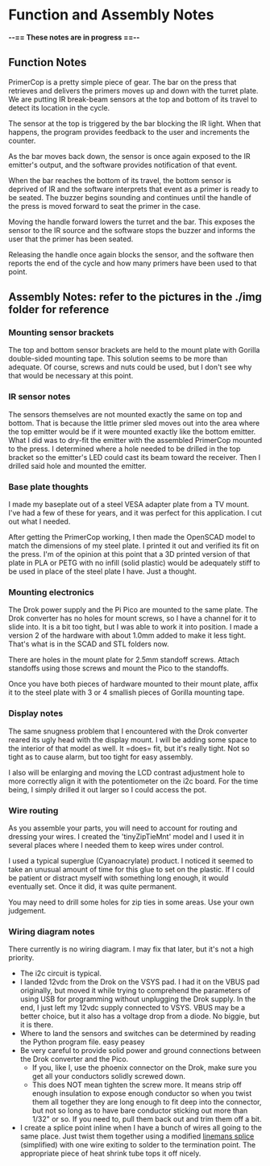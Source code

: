 # Function and Assembly Notes

**--== These notes are in progress ==--**

## Function Notes

PrimerCop is a pretty simple piece of gear.  The bar on the press that retrieves and delivers the primers moves up and down with the turret plate.  We are putting IR break-beam sensors at the top and bottom of its travel to detect its location in the cycle.

The sensor at the top is triggered by the bar blocking the IR light.  When that happens, the program provides feedback to the user and increments the counter.

As the bar moves back down, the sensor is once again exposed to the IR emitter's output, and the software provides notification of that event.

When the bar reaches the bottom of its travel, the bottom sensor is deprived of IR and the software interprets that event as a primer is ready to be seated.  The buzzer begins sounding and continues until the handle of the press is moved forward to seat the primer in the case.

Moving the handle forward lowers the turret and the bar.  This exposes the sensor to the IR source and the software stops the buzzer and informs the user that the primer has been seated.

Releasing the handle once again blocks the sensor, and the software then reports the end of the cycle and how many primers have been used to that point.

## Assembly Notes: refer to the pictures in the ./img folder for reference

### Mounting sensor brackets

The top and bottom sensor brackets are held to the mount plate with Gorilla double-sided mounting tape.  This solution seems to be more than adequate.  Of course, screws and nuts could be used, but I don't see why that would be necessary at this point.

### IR sensor notes

The sensors themselves are not mounted exactly the same on top and bottom.  That is because the little primer sled moves out into the area where the top emitter would be if it were mounted exactly like the bottom emitter.  What I did was to dry-fit the emitter with the assembled PrimerCop mounted to the press.  I determined where a hole needed to be drilled in the top bracket so the emitter's LED could cast its beam toward the receiver.  Then I drilled said hole and mounted the emitter.

### Base plate thoughts

I made my baseplate out of a steel VESA adapter plate from a TV mount.  I've had a few of these for years, and it was perfect for this application.  I cut out what I needed.

After getting the PrimerCop working, I then made the OpenSCAD model to match the dimensions of my steel plate.  I printed it out and verified its fit on the press.  I'm of the opinion at this point that a 3D printed version of that plate in PLA or PETG with no infill (solid plastic) would be adequately stiff to be used in place of the steel plate I have.  Just a thought.

### Mounting electronics

The Drok power supply and the Pi Pico are mounted to the same plate.  The Drok converter has no holes for mount screws, so I have a channel for it to slide into.  It is a bit too tight, but I was able to work it into position.  I made a version 2 of the hardware with about 1.0mm added to make it less tight. That's what is in the SCAD and STL folders now.

There are holes in the mount plate for 2.5mm standoff screws.  Attach standoffs using those screws and mount the Pico to the standoffs.

Once you have both pieces of hardware mounted to their mount plate, affix it to the steel plate with 3 or 4 smallish pieces of Gorilla mounting tape.

### Display notes

The same snugness problem that I encountered with the Drok converter reared its ugly head with the display mount.  I will be adding some space to the interior of that model as well.  It =does= fit, but it's really tight.  Not so tight as to cause alarm, but too tight for easy assembly.

I also will be enlarging and moving the LCD contrast adjustment hole to more correctly align it with the potentiometer on the i2c board.  For the time being, I simply drilled it out larger so I could access the pot.

### Wire routing

As you assemble your parts, you will need to account for routing and dressing your wires.  I created the 'tinyZipTieMnt' model and I used it in several places where I needed them to keep wires under control.

I used a typical superglue (Cyanoacrylate) product.  I noticed it seemed to take an unusual amount of time for this glue to set on the plastic.  If I could be patient or distract myself with something long enough, it would eventually set.  Once it did, it was quite permanent.

You may need to drill some holes for zip ties in some areas.  Use your own judgement.

### Wiring diagram notes

There currently is no wiring diagram.  I may fix that later, but it's not a high priority.

- The i2c circuit is typical.
- I landed 12vdc from the Drok on the VSYS pad.  I had it on the VBUS pad originally, but moved it while trying to comprehend the parameters of using USB for programming without unplugging the Drok supply.  In the end, I just left my 12vdc supply connected to VSYS.  VBUS may be a better choice, but it also has a voltage drop from a diode.  No biggie, but it is there.
- Where to land the sensors and switches can be determined by reading the Python program file.  easy peasey
- Be very careful to provide solid power and ground connections between the Drok converter and the Pico.
  - If you, like I, use the phoenix connector on the Drok, make sure you get all your conductors solidly screwed down.  
  - This does NOT mean tighten the screw more.  It means strip off enough insulation to expose enough conductor so when you twist them all together they are long enough to fit deep into the connector, but not so long as to have bare conductor sticking out more than 1/32" or so.  If you need to, pull them back out and trim them off a bit.
- I create a splice point inline when I have a bunch of wires all going to the same place.  Just twist them together using a modified [linemans splice](../img/lineman-splice.jpg) (simplified) with one wire exiting to solder to the termination point.  The appropriate piece of heat shrink tube tops it off nicely.
